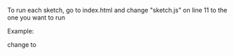 To run each sketch, go to index.html and change 
"sketch.js" on line 11 to the one you want to run

Example:

  <script src="sketch.js" type="text/javascript"></script>

change to

  <script src="00_mouseX-mouseY.js" type="text/javascript"></script>
